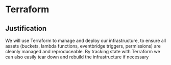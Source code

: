 # Terraform

## Justification

We will use Terraform to manage and deploy our infrastructure, to ensure all assets (buckets, lambda functions, eventbridge triggers, permissions) are cleanly managed and reproduceable. By tracking state with Terraform we can also easily tear down and rebuild the infrastructure if necessary